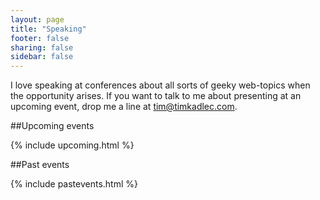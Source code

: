 ```yaml
---
layout: page
title: "Speaking"
footer: false
sharing: false
sidebar: false
---
```


I love speaking at conferences about all sorts of geeky web-topics when the opportunity arises. If you want to talk to me about presenting at an upcoming event, drop me a line at [tim@timkadlec.com](mailto:tim@timkadlec.com).

##Upcoming events

{% include upcoming.html %}

##Past events

{% include pastevents.html %}
